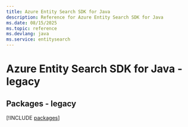 ```yaml
---
title: Azure Entity Search SDK for Java
description: Reference for Azure Entity Search SDK for Java
ms.date: 08/15/2025
ms.topic: reference
ms.devlang: java
ms.service: entitysearch
---
```

# Azure Entity Search SDK for Java - legacy
## Packages - legacy
[!INCLUDE [packages](entity-search-index.md)]